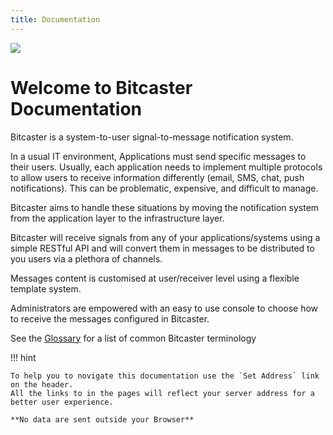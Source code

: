 ```yaml
---
title: Documentation
---
```

<div class="align-center">
<img src="https://www.bitcaster.io/wp-content/uploads/2024/06/bitcaster-logo-h2.svg">
</div>

# Welcome to Bitcaster Documentation

Bitcaster is a system-to-user signal-to-message notification system.


In a usual IT environment, Applications must send specific messages to their users. Usually, each application needs to implement multiple protocols to allow users to receive information differently (email, SMS, chat, push notifications). 
This can be problematic, expensive, and difficult to manage.


Bitcaster aims to handle these situations by moving the notification system from the application layer to the infrastructure layer.



Bitcaster will receive signals from any of your applications/systems using a simple RESTful API and will convert them in messages to be distributed to you users via a plethora of channels.


Messages content is customised at user/receiver level using a flexible template system.


Administrators are empowered with an easy to use console to choose how to receive the messages configured in Bitcaster.



See the [Glossary](./glossary/index.md) for a list of common Bitcaster terminology

!!! hint

    To help you to novigate this documentation use the `Set Address` link on the header.
    All the links to in the pages will reflect your server address for a better user experience.

    **No data are sent outside your Browser**

